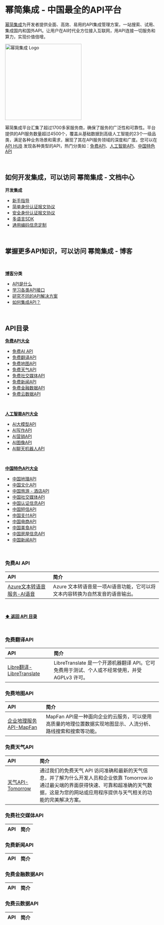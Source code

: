 # 幂简集成 - 中国最全的API平台
[幂简集成](https://www.explinks.com)为开发者提供全面、高效、易用的API集成管理方案，一站搜索、试用、集成国内和国外API。让用户在AI时代全方位接入互联网，用API连接一切服务和算力，实现价值倍增。
<br >

<p>
    <a href="https://www.explinks.com">
        <div>
            <img src="https://github.com/Explinks/API-Resources/blob/main/image.png" width="250" alt="幂简集成 Logo" />
        </div>
    </a>
  </p>

幂简集成平台汇集了超过1700多家服务商，确保了服务的广泛性和可靠性。平台提供的API服务数量超过4500个，覆盖从基础数据到高级人工智能的23个一级品类，满足各种业务场景和需求，展现了其在API服务领域的深度和广度。您可以在 [API HUB](https://www.explinks.com/api) 发现各种类型的API，热门分类如：[免费API](https://www.explinks.com/bookmark/free_api_nav)、[人工智能API](https://www.explinks.com/bookmark/ai_api_nav)、[中国特色API](https://www.explinks.com/bookmark/data_api_nav)


<br >

## 如何开发集成，可以访问 幂简集成 - 文档中心

<strong>开发集成</strong>

* [新手指导](welcome.md)
* [简单身份认证报文协议](simple-auth.md)
* [安全身份认证报文协议](security-auth.md)
* [多语言SDK](sdk.md)
* [通用编码信息定制](common-code.md)


<br />

## 掌握更多API知识，可以访问 幂简集成 - 博客

<br >

<strong>[博客](https://www.explinks.com/blog)分类</strong>

* [API是什么](https://www.explinks.com/blog/category/api-concept)
* [学习各类API接口](https://www.explinks.com/blog/category/api-discovery)
* [研究不同的API解决方案](https://www.explinks.com/blog/category/api-solution)
* [如何集成API？](https://www.explinks.com/blog/category/api-integration)

<br />

## API目录

<strong>[免费API大全](https://www.explinks.com/bookmark/free_api_nav)</strong>

* [免费AI API](#免费AI-API)
* [免费翻译API](#免费翻译API)
* [免费地图API](#免费地图API)
* [免费天气API](#免费天气API)
* [免费社交媒体API](#免费社交媒体API)
* [免费新闻API](#免费新闻API)
* [免费金融数据API](#免费金融数据API)
* [免费云数据API](#免费云数据API)

<br />

<strong>[人工智能API大全](https://www.explinks.com/bookmark/ai_api_nav)</strong>

* [AI大模型API](#fai_llm_api)
* [AI写作API](#ai_write_api)
* [AI营销API](#ai_marketing_api)
* [AI图像API](#ai_image_api)
* [AI聊天机器人API](#ai_chatbot_api)
  

<br >

<strong>[中国特色API大全](https://www.explinks.com/bookmark/free_api_nav)</strong>

* [中国地理API](#china_geo_api)
* [中国文化API](#china_culture_api)
* [中国旅游 - 酒店API](#china_tourism_api)
* [中国社交媒体API](#china_social_media_api)
* [中国认证信息API](#china_kyc_api)
* [中国短信API](#china_sms_api)
* [中国支付API](#chian_pay_api)
* [中国电商API](#china_ecommerce_api)
* [中国美食API](#china_food_api)
* [中国房屋信息API](#china_real_estate_api)
* [中国新闻API](#china_news_api)

<br >

### 免费AI API
| API | 简介 |
|:---|:---|
| [Azure文本转语音服务-AI语音](https://www.explinks.com/api/scd20240409496716e675b7) | Azure 文本转语音是一项AI语音功能，它可以将文本内容转换为自然发音的语音输出。|



<br />

**[⬆ 返回 API 目录](#API目录)**

<br >


### 免费翻译API
| API | 简介 |
|:---|:---|
| [Libre翻译-LibreTranslate ](https://www.explinks.com/api/scd2024061355232e064a47) |  LibreTranslate 是一个开源机器翻译 API。它可免费用于测试、个人或不经常使用，并受 AGPLv3 许可。|


### 免费地图API
| API | 简介 |
|:---|:---|
| [企业地理服务API-MapFan](https://www.explinks.com/api/scd20240616445022fe5be7) |  MapFan API是一种面向企业的云服务，可以使用高质量的地理位置数据实现地图显示、人流分析、路线搜索和搜索等功能。|


### 免费天气API
| API | 简介 |
|:---|:---|
| [天气API-Tomorrow ](https://www.explinks.com/api/scd20240616205222fe5b62) | 通过我们的免费天气 API 访问准确和最新的天气信息，并了解为什么开发人员和企业依靠 Tomorrow.io 通过最尖端的界面获得快速、可靠和超准确的天气数据，这是为您的网站或应用程序提供与天气相关的功能的完美解决方案。|

### 免费社交媒体API
| API | 简介 |
|:---|:---|



### 免费新闻API
| API | 简介 |
|:---|:---|



### 免费金融数据API
| API | 简介 |
|:---|:---|


### 免费云数据API
| API | 简介 |
|:---|:---|

